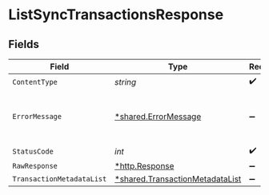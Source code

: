 # ListSyncTransactionsResponse


## Fields

| Field                                                                             | Type                                                                              | Required                                                                          | Description                                                                       |
| --------------------------------------------------------------------------------- | --------------------------------------------------------------------------------- | --------------------------------------------------------------------------------- | --------------------------------------------------------------------------------- |
| `ContentType`                                                                     | *string*                                                                          | :heavy_check_mark:                                                                | N/A                                                                               |
| `ErrorMessage`                                                                    | [*shared.ErrorMessage](../../models/shared/errormessage.md)                       | :heavy_minus_sign:                                                                | Your API request was not properly authorized.                                     |
| `StatusCode`                                                                      | *int*                                                                             | :heavy_check_mark:                                                                | N/A                                                                               |
| `RawResponse`                                                                     | [*http.Response](https://pkg.go.dev/net/http#Response)                            | :heavy_minus_sign:                                                                | N/A                                                                               |
| `TransactionMetadataList`                                                         | [*shared.TransactionMetadataList](../../models/shared/transactionmetadatalist.md) | :heavy_minus_sign:                                                                | Success                                                                           |